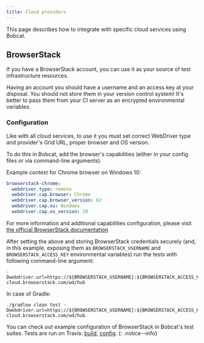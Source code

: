 ```yaml
---
title: Cloud providers
---
```


This page describes how to integrate with specific cloud services using Bobcat.

## BrowserStack

If you have a BrowserStack account, you can use it as your source of test infrastructure resources. 

Having an account you should have a username and an access key at your disposal. You should not store them in your version control system! It's better to pass them from your CI server as an encrypted environmental variables.

### Configuration
Like with all cloud services, to use it you must set correct WebDriver type and provider's Grid URL, proper browser and OS version.

To do this in Bobcat, add the browser's capabilities (either in your config files or via command-line arguments).

Example context for Chrome browser on Windows 10:
```yaml
browserstack-chrome:
  webdriver.type: remote
  webdriver.cap.browser: Chrome
  webdriver.cap.browser_version: 62
  webdriver.cap.os: Windows
  webdriver.cap.os_version: 10
```

For more information and additional capabilities configuration, please visit [the official BrowserStack documentation](https://www.browserstack.com/automate/java#configure-capabilities)

After setting the above and storing BrowserStack credentials securely (and, in this example, exposing them as `BROWSERSTACK_USERNAME` and `BROWSERSTACK_ACCESS_KEY` environmental variables) run the tests with following command-line argument:
```
-Dwebdriver.url=https://${BROWSERSTACK_USERNAME}:${BROWSERSTACK_ACCESS_KEY}@hub-cloud.browserstack.com/wd/hub
```

In case of Gradle:
```
./gradlew clean test -Dwebdriver.url=https://${BROWSERSTACK_USERNAME}:${BROWSERSTACK_ACCESS_KEY}@hub-cloud.browserstack.com/wd/hub
```

You can check out example configuration of BrowserStack in Bobcat's test suites. Tests are run on Travis: [build](https://travis-ci.org/Cognifide/bobcat), [config](https://github.com/Cognifide/bobcat/blob/master/.travis.yml).
{: .notice--info}